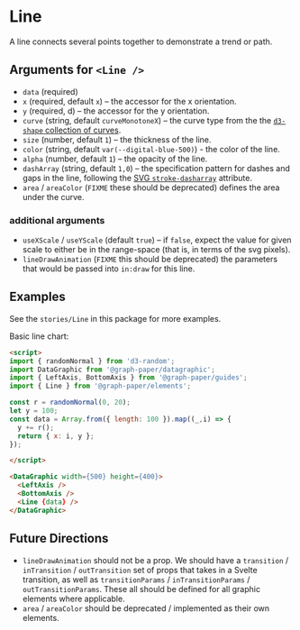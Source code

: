 # Line

A line connects several points together to demonstrate a trend or path.

## Arguments for `<Line />`

- `data` (required)
- `x` (required, default `x`) – the accessor for the x orientation.
- `y` (required, d) – the accessor for the y orientation.
- `curve` (string, default `curveMonotoneX`) – the curve type from the the [`d3-shape` collection of curves](https://github.com/d3/d3-shape#curves).
- `size` (number, default `1`) – the thickness of the line.
- `color` (string, default `var(--digital-blue-500)`) - the color of the line.
- `alpha` (number, default `1`) – the opacity of the line.
- `dashArray` (string, default `1,0`) – the specification pattern for dashes and gaps in the line, following the [SVG `stroke-dasharray`](https://developer.mozilla.org/en-US/docs/Web/SVG/Attribute/stroke-dasharray) attribute.
- `area` / `areaColor` (`FIXME` these should be deprecated) defines the area under the curve.


### additional arguments

- `useXScale` / `useYScale` (default `true`) – if `false`, expect the value for given scale to either be in the range-space (that is, in terms of the svg pixels).
- `lineDrawAnimation` (`FIXME` this should be deprecated) the parameters that would be passed into `in:draw` for this line.

## Examples

See the `stories/Line` in this package for more examples.

Basic line chart:

```html
<script>
import { randomNormal } from 'd3-random';
import DataGraphic from '@graph-paper/datagraphic';
import { LeftAxis, BottomAxis } from '@graph-paper/guides';
import { Line } from '@graph-paper/elements';

const r = randomNormal(0, 20);
let y = 100;
const data = Array.from({ length: 100 }).map((_,i) => {
  y += r();
  return { x: i, y };
});

</script>

<DataGraphic width={500} height={400}>
  <LeftAxis />
  <BottomAxis />
  <Line {data} />
</DataGraphic>
```

## Future Directions

- `lineDrawAnimation` should not be a prop. We should have a `transition` / `inTransition` / `outTransition` set of props that takes in a Svelte transition, as well as `transitionParams` / `inTransitionParams` / `outTransitionParams`. These all should be defined for all graphic elements where applicable.
- `area` / `areaColor` should be deprecated / implemented as their own elements.
